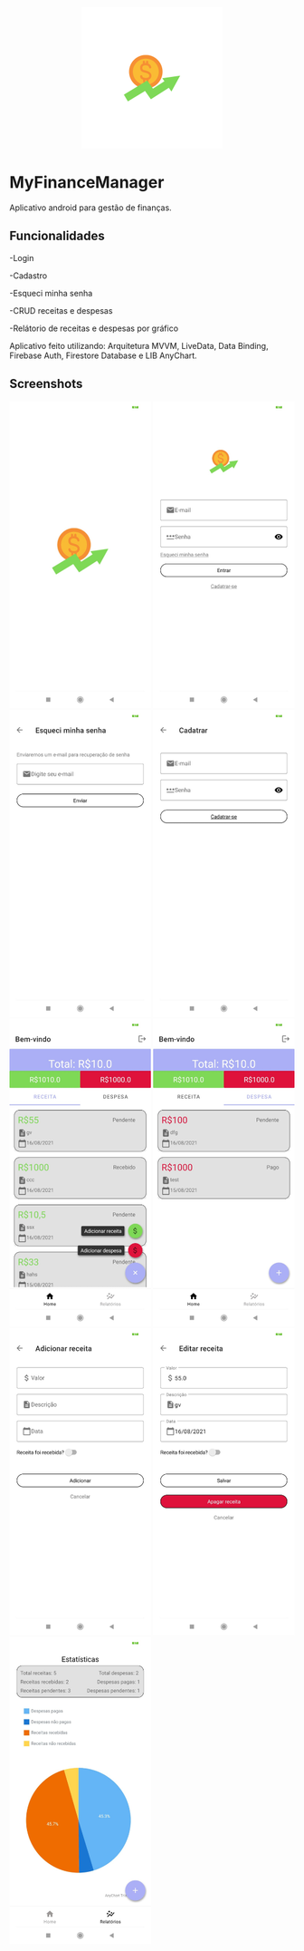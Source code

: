 <p align="center">
  <img src="https://github.com/Matheus-Silas97/MyFinanceManager/blob/master/logo.png" width="250" />
</p>


# MyFinanceManager

Aplicativo android para gestão de finanças.

## Funcionalidades
<p>-Login</p>
<p>-Cadastro</p>
<p>-Esqueci minha senha</p>
<p>-CRUD receitas e despesas</p>
<p>-Relátorio de receitas e despesas por gráfico</p>

Aplicativo feito utilizando: Arquitetura MVVM, LiveData, Data Binding, Firebase Auth, Firestore Database e LIB AnyChart.

## Screenshots
 <img src="https://github.com/Matheus-Silas97/MyFinanceManager/blob/master/1splash.jpeg" width="250" />
 <img src="https://github.com/Matheus-Silas97/MyFinanceManager/blob/master/2login.jpeg" width="250" />
 <img src="https://github.com/Matheus-Silas97/MyFinanceManager/blob/master/3recoverpassword.jpeg" width="250" />
 <img src="https://github.com/Matheus-Silas97/MyFinanceManager/blob/master/4register.jpeg" width="250" />
 <img src="https://github.com/Matheus-Silas97/MyFinanceManager/blob/master/5main1.jpeg" width="250" />
 <img src="https://github.com/Matheus-Silas97/MyFinanceManager/blob/master/6main2.jpeg" width="250" />
 <img src="https://github.com/Matheus-Silas97/MyFinanceManager/blob/master/7add.jpeg" width="250" />
 <img src="https://github.com/Matheus-Silas97/MyFinanceManager/blob/master/8edit.jpeg" width="250" />
 <img src="https://github.com/Matheus-Silas97/MyFinanceManager/blob/master/9graphic.jpeg" width="250" />

